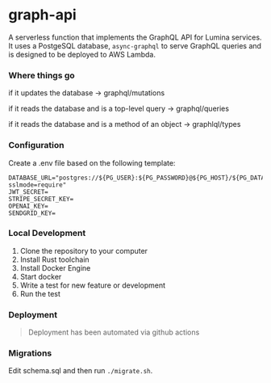 # graph-api

A serverless function that implements the GraphQL API for Lumina services. It uses a PostgeSQL database, `async-graphql` to serve GraphQL queries and is designed to be deployed to AWS Lambda.

### Where things go

if it updates the database
-> graphql/mutations

if it reads the database and is a top-level query
-> graphql/queries

if it reads the database and is a method of an object
-> graphlql/types

### Configuration

Create a .env file based on the following template:

```
DATABASE_URL="postgres://${PG_USER}:${PG_PASSWORD}@${PG_HOST}/${PG_DATABASE}?sslmode=require"
JWT_SECRET=
STRIPE_SECRET_KEY=
OPENAI_KEY=
SENDGRID_KEY=
```

### Local Development

1. Clone the repository to your computer
2. Install Rust toolchain
3. Install Docker Engine
4. Start docker
5. Write a test for new feature or development
6. Run the test

### Deployment

> Deployment has been automated via github actions

### Migrations

Edit schema.sql and then run `./migrate.sh`.
